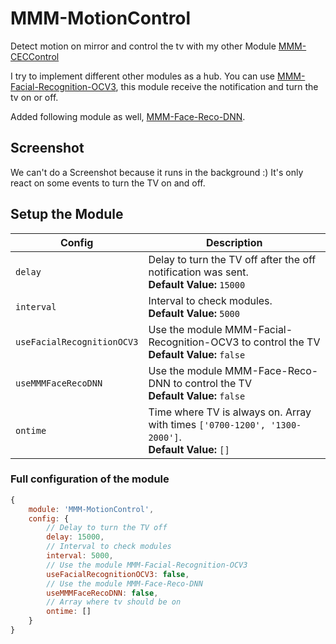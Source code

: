 # MMM-MotionControl

Detect motion on mirror and control the tv with my other Module [MMM-CECControl](https://github.com/nischi/MMM-CECControl "MMM-CECControl")

I try to implement different other modules as a hub. You can use [MMM-Facial-Recognition-OCV3](https://github.com/normyx/MMM-Facial-Recognition-OCV3 "MMM-Facial-Recognition-OCV3"), this module receive the notification and turn the tv on or off.

Added following module as well, [MMM-Face-Reco-DNN](https://github.com/nischi/MMM-Face-Reco-DNN "MMM-Face-Reco-DNN").

## Screenshot

We can't do a Screenshot because it runs in the background :) It's only react on some events to turn the TV on and off.

## Setup the Module

| Config                     | Description                                                                                             |
| -------------------------- | ------------------------------------------------------------------------------------------------------- |
| `delay`                    | Delay to turn the TV off after the off notification was sent. <br />**Default Value:** `15000`          |
| `interval`                 | Interval to check modules. <br />**Default Value:** `5000`                                              |
| `useFacialRecognitionOCV3` | Use the module MMM-Facial-Recognition-OCV3 to control the TV<br />**Default Value:** `false`            |
| `useMMMFaceRecoDNN`        | Use the module MMM-Face-Reco-DNN to control the TV<br />**Default Value:** `false`                      |
| `ontime`                   | Time where TV is always on. Array with times `['0700-1200', '1300-2000']`.<br />**Default Value:** `[]` |

### Full configuration of the module

```javascript
{
    module: 'MMM-MotionControl',
    config: {
        // Delay to turn the TV off
        delay: 15000,
        // Interval to check modules
        interval: 5000,
        // Use the module MMM-Facial-Recognition-OCV3
        useFacialRecognitionOCV3: false,
        // Use the module MMM-Face-Reco-DNN
        useMMMFaceRecoDNN: false,
        // Array where tv should be on
        ontime: []
    }
}
```
